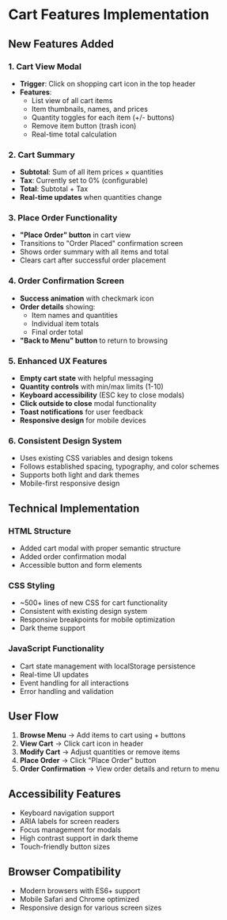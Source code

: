# Cart Features Implementation

## New Features Added

### 1. Cart View Modal
- **Trigger**: Click on shopping cart icon in the top header
- **Features**:
  - List view of all cart items
  - Item thumbnails, names, and prices
  - Quantity toggles for each item (+/- buttons)
  - Remove item button (trash icon)
  - Real-time total calculation

### 2. Cart Summary
- **Subtotal**: Sum of all item prices × quantities
- **Tax**: Currently set to 0% (configurable)
- **Total**: Subtotal + Tax
- **Real-time updates** when quantities change

### 3. Place Order Functionality
- **"Place Order" button** in cart view
- Transitions to "Order Placed" confirmation screen
- Shows order summary with all items and total
- Clears cart after successful order placement

### 4. Order Confirmation Screen
- **Success animation** with checkmark icon
- **Order details** showing:
  - Item names and quantities
  - Individual item totals
  - Final order total
- **"Back to Menu" button** to return to browsing

### 5. Enhanced UX Features
- **Empty cart state** with helpful messaging
- **Quantity controls** with min/max limits (1-10)
- **Keyboard accessibility** (ESC key to close modals)
- **Click outside to close** modal functionality
- **Toast notifications** for user feedback
- **Responsive design** for mobile devices

### 6. Consistent Design System
- Uses existing CSS variables and design tokens
- Follows established spacing, typography, and color schemes
- Supports both light and dark themes
- Mobile-first responsive design

## Technical Implementation

### HTML Structure
- Added cart modal with proper semantic structure
- Added order confirmation modal
- Accessible button and form elements

### CSS Styling
- ~500+ lines of new CSS for cart functionality
- Consistent with existing design system
- Responsive breakpoints for mobile optimization
- Dark theme support

### JavaScript Functionality
- Cart state management with localStorage persistence
- Real-time UI updates
- Event handling for all interactions
- Error handling and validation

## User Flow

1. **Browse Menu** → Add items to cart using + buttons
2. **View Cart** → Click cart icon in header
3. **Modify Cart** → Adjust quantities or remove items
4. **Place Order** → Click "Place Order" button
5. **Order Confirmation** → View order details and return to menu

## Accessibility Features

- Keyboard navigation support
- ARIA labels for screen readers
- Focus management for modals
- High contrast support in dark theme
- Touch-friendly button sizes

## Browser Compatibility

- Modern browsers with ES6+ support
- Mobile Safari and Chrome optimized
- Responsive design for various screen sizes 